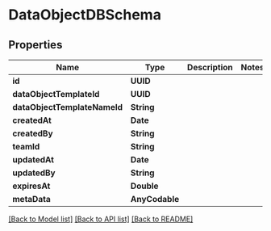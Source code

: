 # DataObjectDBSchema

## Properties
Name | Type | Description | Notes
------------ | ------------- | ------------- | -------------
**id** | **UUID** |  | 
**dataObjectTemplateId** | **UUID** |  | 
**dataObjectTemplateNameId** | **String** |  | 
**createdAt** | **Date** |  | 
**createdBy** | **String** |  | 
**teamId** | **String** |  | 
**updatedAt** | **Date** |  | 
**updatedBy** | **String** |  | 
**expiresAt** | **Double** |  | 
**metaData** | **AnyCodable** |  | 

[[Back to Model list]](../README.md#documentation-for-models) [[Back to API list]](../README.md#documentation-for-api-endpoints) [[Back to README]](../README.md)


